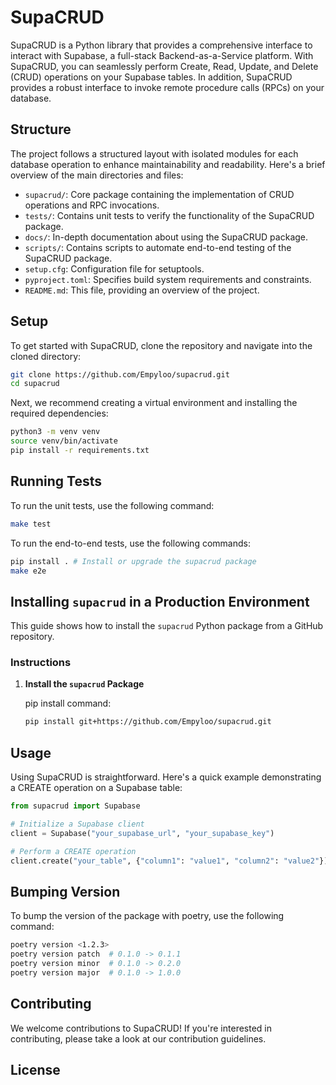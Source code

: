 # SupaCRUD

SupaCRUD is a Python library that provides a comprehensive interface to interact with Supabase, a full-stack Backend-as-a-Service platform. With SupaCRUD, you can seamlessly perform Create, Read, Update, and Delete (CRUD) operations on your Supabase tables. In addition, SupaCRUD provides a robust interface to invoke remote procedure calls (RPCs) on your database.

## Structure

The project follows a structured layout with isolated modules for each database operation to enhance maintainability and readability. Here's a brief overview of the main directories and files:

- `supacrud/`: Core package containing the implementation of CRUD operations and RPC invocations.
- `tests/`: Contains unit tests to verify the functionality of the SupaCRUD package.
- `docs/`: In-depth documentation about using the SupaCRUD package.
- `scripts/`: Contains scripts to automate end-to-end testing of the SupaCRUD package.
- `setup.cfg`: Configuration file for setuptools.
- `pyproject.toml`: Specifies build system requirements and constraints.
- `README.md`: This file, providing an overview of the project.

## Setup

To get started with SupaCRUD, clone the repository and navigate into the cloned directory:

```bash
git clone https://github.com/Empyloo/supacrud.git
cd supacrud
```

Next, we recommend creating a virtual environment and installing the required dependencies:

```bash
python3 -m venv venv
source venv/bin/activate
pip install -r requirements.txt
```
## Running Tests

To run the unit tests, use the following command:

```bash
make test
```

To run the end-to-end tests, use the following commands:

```bash
pip install . # Install or upgrade the supacrud package
make e2e
```

## Installing `supacrud` in a Production Environment

This guide shows how to install the `supacrud` Python package from a GitHub repository.

### Instructions

1. **Install the `supacrud` Package**

   pip install command:

   ```bash
   pip install git+https://github.com/Empyloo/supacrud.git
    ```
## Usage

Using SupaCRUD is straightforward. Here's a quick example demonstrating a CREATE operation on a Supabase table:

```python
from supacrud import Supabase

# Initialize a Supabase client
client = Supabase("your_supabase_url", "your_supabase_key")

# Perform a CREATE operation
client.create("your_table", {"column1": "value1", "column2": "value2"})
```
## Bumping Version

To bump the version of the package with poetry, use the following command:

```bash
poetry version <1.2.3>
poetry version patch  # 0.1.0 -> 0.1.1
poetry version minor  # 0.1.0 -> 0.2.0
poetry version major  # 0.1.0 -> 1.0.0
```

## Contributing

We welcome contributions to SupaCRUD! If you're interested in contributing, please take a look at our contribution guidelines.

## License
